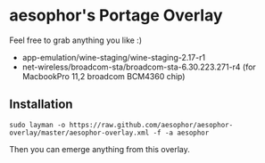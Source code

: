 # aesophor's Portage Overlay
Feel free to grab anything you like :)

* app-emulation/wine-staging/wine-staging-2.17-r1
* net-wireless/broadcom-sta/broadcom-sta-6.30.223.271-r4 (for MacbookPro 11,2 broadcom BCM4360 chip)

## Installation
```
sudo layman -o https://raw.github.com/aesophor/aesophor-overlay/master/aesophor-overlay.xml -f -a aesophor
```

Then you can emerge anything from this overlay.

